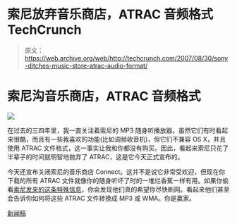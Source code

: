 # 索尼放弃音乐商店，ATRAC 音频格式 TechCrunch

> 原文：<https://web.archive.org/web/http://techcrunch.com/2007/08/30/sony-ditches-music-store-atrac-audio-format/>

# 索尼沟音乐商店，ATRAC 音频格式

![](img/5c3248b9960f41390198b50fe89744b6.png)

在过去的三四年里，我一直关注着索尼的 MP3 随身听播放器。虽然它们有时看起来很酷，而且有一些我喜欢的功能(比如调频收音机)，但它们不兼容 OS X，并且使用 ATRAC 文件格式，这一事实让我和你都没有购买。因此，看起来索尼只花了半辈子的时间就明智地抛弃了 ATRAC，这是它今天正式宣布的。

今天还宣布关闭索尼的音乐商店 Connect。这并不是说它非常受欢迎，但现在你下载的所有 ATRAC 文件就像你的随身听坏了时的一堆烂香蕉一样有用。如果你偷看[索尼发来的这条特殊信息](https://web.archive.org/web/20221003225152/http://news.connect-europe.com/I?a=A9X7Cqnt68p38TZjuaKijmTiug)，你会发现他们真的希望你尽快断网。看起来他们甚至会告诉你如何将这些 ATRAC 文件转换成 MP3 或 WMA。你是赢家。

[新闻稿](https://web.archive.org/web/20221003225152/http://news.sel.sony.com/en/press_room/consumer/portable_audio/walkman_players/release/31221.html)